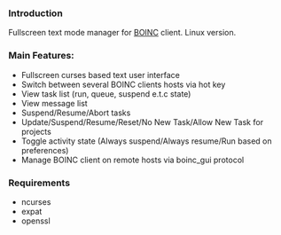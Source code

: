 ### Introduction ###

Fullscreen text mode manager for [BOINC](http://boinc.berkeley.edu) client.
Linux version.

### Main Features: ###
  * Fullscreen curses based text user interface
  * Switch between several BOINC clients hosts via hot key
  * View task list (run, queue, suspend e.t.c state)
  * View message list
  * Suspend/Resume/Abort tasks
  * Update/Suspend/Resume/Reset/No New Task/Allow New Task for projects
  * Toggle activity state (Always suspend/Always resume/Run based on preferences)
  * Manage BOINC client on remote hosts via boinc\_gui protocol

### Requirements ###
  * ncurses
  * expat
  * openssl